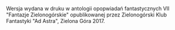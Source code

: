 Wersja wydana w druku w antologii opopwiadań fantastycznych VII "Fantazje Zielonogórskie" opublikowanej przez Zielonogórski Klub Fantastyki "Ad Astra", Zielona Góra 2017.
